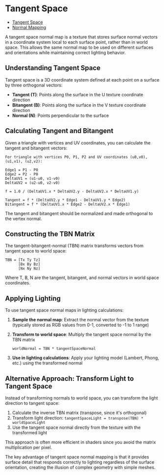 # Tangent Space

* [Tangent Space](https://www.youtube.com/watch?v=lbL_GiWLQpM)
* [Normal Mapping](https://learnopengl.com/Advanced-Lighting/Normal-Mapping)

A tangent space normal map is a texture that stores surface normal vectors in a coordinate system local to each surface point, rather than in world space. This allows the same normal map to be used on different surfaces and orientations while maintaining correct lighting behavior.

## Understanding Tangent Space

Tangent space is a 3D coordinate system defined at each point on a surface by three orthogonal vectors:
- **Tangent (T)**: Points along the surface in the U texture coordinate direction
- **Bitangent (B)**: Points along the surface in the V texture coordinate direction  
- **Normal (N)**: Points perpendicular to the surface

## Calculating Tangent and Bitangent

Given a triangle with vertices and UV coordinates, you can calculate the tangent and bitangent vectors:

```
For triangle with vertices P0, P1, P2 and UV coordinates (u0,v0), (u1,v1), (u2,v2):

Edge1 = P1 - P0
Edge2 = P2 - P0
DeltaUV1 = (u1-u0, v1-v0)
DeltaUV2 = (u2-u0, v2-v0)

f = 1.0 / (DeltaUV1.x * DeltaUV2.y - DeltaUV2.x * DeltaUV1.y)

Tangent = f * (DeltaUV2.y * Edge1 - DeltaUV1.y * Edge2)
Bitangent = f * (DeltaUV1.x * Edge2 - DeltaUV2.x * Edge1)
```

The tangent and bitangent should be normalized and made orthogonal to the vertex normal.

## Constructing the TBN Matrix

The tangent-bitangent-normal (TBN) matrix transforms vectors from tangent space to world space:

```
TBN = [Tx Ty Tz]
      [Bx By Bz]
      [Nx Ny Nz]
```

Where T, B, N are the tangent, bitangent, and normal vectors in world space coordinates.

## Applying Lighting

To use tangent space normal maps in lighting calculations:

1. **Sample the normal map**: Extract the normal vector from the texture (typically stored as RGB values from 0-1, converted to -1 to 1 range)

2. **Transform to world space**: Multiply the tangent space normal by the TBN matrix
   ```
   worldNormal = TBN * tangentSpaceNormal
   ```

3. **Use in lighting calculations**: Apply your lighting model (Lambert, Phong, etc.) using the transformed normal

## Alternative Approach: Transform Light to Tangent Space

Instead of transforming normals to world space, you can transform the light direction to tangent space:

1. Calculate the inverse TBN matrix (transpose, since it's orthogonal)
2. Transform light direction: `tangentSpaceLight = transpose(TBN) * worldSpaceLight`
3. Use the tangent space normal directly from the texture with the transformed light

This approach is often more efficient in shaders since you avoid the matrix multiplication per pixel.

The key advantage of tangent space normal mapping is that it provides surface detail that responds correctly to lighting regardless of the surface orientation, creating the illusion of complex geometry with simple meshes.
